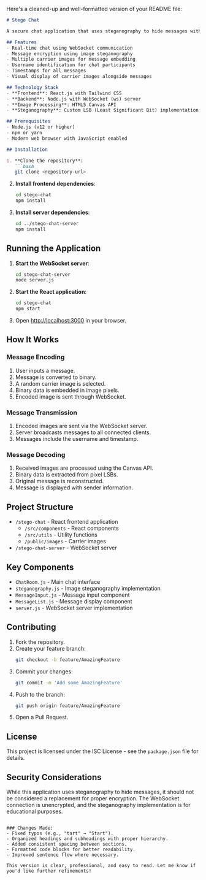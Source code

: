 Here's a cleaned-up and well-formatted version of your README file:

```markdown
# Stego Chat

A secure chat application that uses steganography to hide messages within images. Messages are encoded into the least significant bits of image pixels, making the changes imperceptible to the human eye while allowing secure communication.

## Features
- Real-time chat using WebSocket communication
- Message encryption using image steganography
- Multiple carrier images for message embedding
- Username identification for chat participants
- Timestamps for all messages
- Visual display of carrier images alongside messages

## Technology Stack
- **Frontend**: React.js with Tailwind CSS
- **Backend**: Node.js with WebSocket (ws) server
- **Image Processing**: HTML5 Canvas API
- **Steganography**: Custom LSB (Least Significant Bit) implementation

## Prerequisites
- Node.js (v12 or higher)
- npm or yarn
- Modern web browser with JavaScript enabled

## Installation

1. **Clone the repository**:
   ```bash
   git clone <repository-url>
   ```

2. **Install frontend dependencies**:
   ```bash
   cd stego-chat
   npm install
   ```

3. **Install server dependencies**:
   ```bash
   cd ../stego-chat-server
   npm install
   ```

## Running the Application

1. **Start the WebSocket server**:
   ```bash
   cd stego-chat-server
   node server.js
   ```

2. **Start the React application**:
   ```bash
   cd stego-chat
   npm start
   ```

3. Open [http://localhost:3000](http://localhost:3000) in your browser.

## How It Works

### Message Encoding
1. User inputs a message.
2. Message is converted to binary.
3. A random carrier image is selected.
4. Binary data is embedded in image pixels.
5. Encoded image is sent through WebSocket.

### Message Transmission
1. Encoded images are sent via the WebSocket server.
2. Server broadcasts messages to all connected clients.
3. Messages include the username and timestamp.

### Message Decoding
1. Received images are processed using the Canvas API.
2. Binary data is extracted from pixel LSBs.
3. Original message is reconstructed.
4. Message is displayed with sender information.

## Project Structure
- `/stego-chat` - React frontend application
  - `/src/components` - React components
  - `/src/utils` - Utility functions
  - `/public/images` - Carrier images
- `/stego-chat-server` - WebSocket server

## Key Components
- `ChatRoom.js` - Main chat interface
- `steganography.js` - Image steganography implementation
- `MessageInput.js` - Message input component
- `MessageList.js` - Message display component
- `server.js` - WebSocket server implementation

## Contributing
1. Fork the repository.
2. Create your feature branch:
   ```bash
   git checkout -b feature/AmazingFeature
   ```
3. Commit your changes:
   ```bash
   git commit -m 'Add some AmazingFeature'
   ```
4. Push to the branch:
   ```bash
   git push origin feature/AmazingFeature
   ```
5. Open a Pull Request.

## License
This project is licensed under the ISC License - see the `package.json` file for details.

## Security Considerations
While this application uses steganography to hide messages, it should not be considered a replacement for proper encryption. The WebSocket connection is unencrypted, and the steganography implementation is for educational purposes.
```

### Changes Made:
- Fixed typos (e.g., "tart" → "Start").
- Organized headings and subheadings with proper hierarchy.
- Added consistent spacing between sections.
- Formatted code blocks for better readability.
- Improved sentence flow where necessary.

This version is clear, professional, and easy to read. Let me know if you'd like further refinements!
